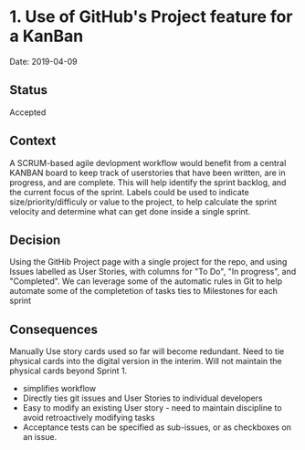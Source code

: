 # 1. Use of GitHub's Project feature for a KanBan

Date: 2019-04-09

## Status

Accepted 

## Context

A SCRUM-based agile devlopment workflow would benefit from a central KANBAN board to keep track of userstories that have been written, are in progress, and are complete. This will help identify the sprint backlog, and the current focus of the sprint. Labels could be used to indicate size/priority/difficuly or value to the project, to help calculate the sprint velocity and determine what can get done inside a single sprint.

## Decision

Using the GitHib Project page with a single project for the repo, and using Issues labelled as User Stories, with columns for "To Do", "In progress", and "Completed".  We can leverage some of the automatic rules in Git to help automate some of the completetion of tasks ties to Milestones for each sprint

## Consequences

Manually Use story cards used so far will become redundant. Need to tie physical cards into the digital version in the interim. Will not maintain the physical cards beyond Sprint 1.

 * simplifies workflow
 * Directly ties git issues and User Stories to individual developers
 * Easy to modify an existing User story - need to maintain discipline to avoid retroactively modifying tasks
 * Acceptance tests can be specified as sub-issues, or as checkboxes on an issue.
